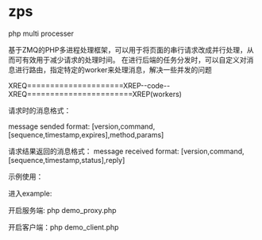 zps
===

php multi processer

基于ZMQ的PHP多进程处理框架，可以用于将页面的串行请求改成并行处理，从而可有效用于减少请求的处理时间。
在进行后端的任务分发时，可以自定义对消息进行路由，指定特定的worker来处理消息，解决一些并发的问题

XREQ=====================XREP--code--XREQ=======================XREP(workers)

请求时的消息格式：

 message sended format: [version,command,[sequence,timestamp,expires],method,params]

请求结果返回的消息格式：
 message received format: [version,command,[sequence,timestamp,status],reply]

示例使用：

进入example:

开启服务端: php demo_proxy.php

开启客户端：php demo_client.php
